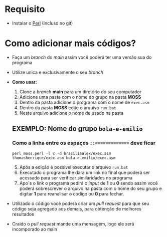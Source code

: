 # Requisito
* Instalar o [Perl](https://www.activestate.com/products/perl/downloads/ "Perl Downloads") (Incluso no git)

# Como adicionar mais códigos?
* Faça um *branch* do *main* assim você poderá ter uma versão sua do programa
* Utilize unica e exclusivamente o seu *branch*
* **Como usar:**
  1. Clone a *branch* **main** para um diretório do seu computador
  2. Adicione uma pasta com o nome do grupo na pasta **MOSS** 
  3. Dentro da pasta adicione o programa com o nome de `exec.asm`
  4. Dentro da pasta **MOSS** edite o arquivo `run.bat` 
  5. Neste arquivo adicione o nome de usado na pasta

  ## EXEMPLO: Nome do grupo `bola-e-emilio`
  ### Como a linha entre os espaços `::=============` deve ficar
  `perl moss.perl -l c -d brasiliaalex/exec.asm thomashenrique/exec.asm bola-e-emilio/exec.asm`

  5. Após a edição é possivel executar o arquivo `run.bat`
  6. Executado o programa lhe dara um link no final que poderá ser acessado para ser verificar similaridades no programa
  7. Apo´s o link o programa pedirá o *input* de **1** ou **0** sendo assim você poderá sobrescrever o arquivo na pasta com o nome do seu grupo e digitar **1** para reanalisar o     código ou **0** para fechar.

* Utilizado o código você poderá criar um *pull request* para que seu código seja agregado aos demais, para obtenção de melhores resultados
* Craido o *pull request* mande uma mensagem, logo ele será incomporado ao main 




